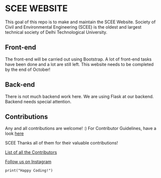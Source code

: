 # SCEE WEBSITE
This goal of this repo is to make and maintain the SCEE Website.
Society of Civil and Environmental Engineering (SCEE) is the oldest and largest technical society of Delhi Technological University. 

## Front-end
The front-end will be carried out using Bootstrap.
A lot of front-end tasks have been done and a lot are still left.
This website needs to be completed by the end of October!

## Back-end
There is not much backend work here.
We are using Flask at our backend.
Backend needs special attention. 

## Contributions

Any and all contributions are welcome! :)
For Contributor Guidelines, have a look [here](https://github.com/Kushagraw12/Scee-Website/blob/master/CONTRIBUTING.md)

SCEE Thanks all of them for their valuable contributions!

[List of all the Contributors](https://github.com/Kushagraw12/Scee-Website/blob/master/CONTRIBUTORS_LIST.md)

[Follow us on Instagram](https://www.instagram.com/sceedtu/)

```print("Happy Coding!")```
